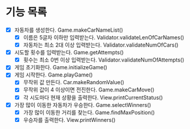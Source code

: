 # 기능 목록

- [x] 자동차를 생성한다. Game.makeCarNameList()
   - [x] 이름은 5글자 이하만 입력받는다. Validator.validateLenOfCarNames()
   - [x] 자동차는 최소 2대 이상 입력받는다. Validator.validateNumOfCars()
- [x] 시도할 횟수를 입력받는다. Game.getAttempts()
   - [x] 횟수는 최소 0번 이상 입력받는다. Validator.validateNumOfAttempts()
- [x] 게임 초기화한다. Game.initializeGame()
- [x] 게임 시작한다. Game.playGame()
   - [x] 무작위 값 만든다. Car.makeRandomValue()
   - [x] 무작위 값이 4 이상이면 전진한다. Game.makeCarMove()
   - [x] 각 시도마다 현재 상황을 출력한다. View.printCurrentStatus()
- [x] 가장 많이 이동한 자동차가 우승한다. Game.selectWinners()
   - [x] 가장 많이 이동한 거리를 찾는다. Game.findMaxPosition()
   - [x] 우승자를 출력한다. View.printWinners()